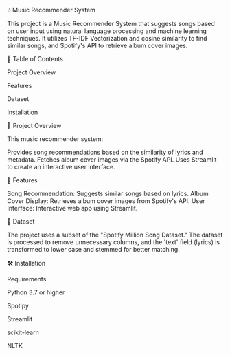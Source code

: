🎶 Music Recommender System

This project is a Music Recommender System that suggests songs based on user input using natural language processing and machine learning techniques. It utilizes TF-IDF Vectorization and cosine similarity to find similar songs, and Spotify's API to retrieve album cover images.

📌 Table of Contents

Project Overview

Features

Dataset

Installation

🎯 Project Overview

This music recommender system:

Provides song recommendations based on the similarity of lyrics and metadata.
Fetches album cover images via the Spotify API.
Uses Streamlit to create an interactive user interface.

🚀 Features

Song Recommendation: Suggests similar songs based on lyrics.
Album Cover Display: Retrieves album cover images from Spotify's API.
User Interface: Interactive web app using Streamlit.

📄 Dataset

The project uses a subset of the "Spotify Million Song Dataset." The dataset is processed to remove unnecessary columns, and the 'text' field (lyrics) is transformed to lower case and stemmed for better matching.

🛠️ Installation

Requirements

Python 3.7 or higher

Spotipy

Streamlit

scikit-learn

NLTK
